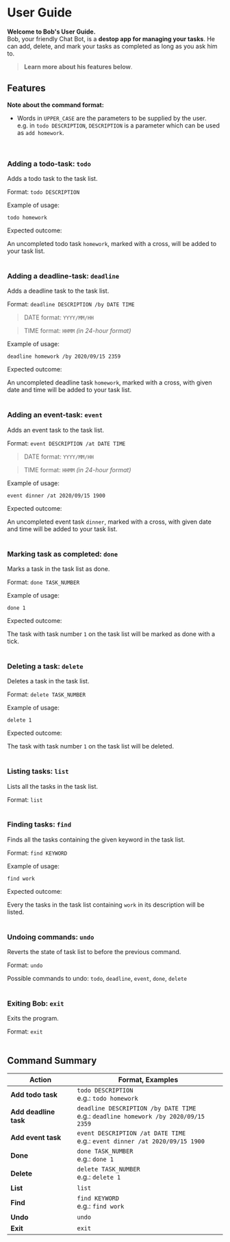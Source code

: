 # User Guide

**Welcome to Bob's User Guide.** <br>
Bob, your friendly Chat Bot, is a **destop app for managing your tasks**. He can add, delete, and mark your tasks as completed as long 
as you ask him to. 
>**Learn more about his features below**.

## Features 
**Note about the command format:** <br>

* Words in `UPPER_CASE` are the parameters to be supplied by the user.<br>
  e.g. in `todo DESCRIPTION`, `DESCRIPTION` is a parameter which can be used as `add homework`.
<br>


### Adding a todo-task: `todo`
Adds a todo task to the task list.

Format: `todo DESCRIPTION`

Example of usage:
 
`todo homework`

Expected outcome: 

An uncompleted todo task `homework`, marked with a cross, will be added to your task list.<br><br>


### Adding a deadline-task: `deadline`
Adds a deadline task to the task list.

Format: `deadline DESCRIPTION /by DATE TIME` 

>DATE format: `YYYY/MM/HH` 

>TIME format: `HHMM` *(in 24-hour format)*

Example of usage:
 
`deadline homework /by 2020/09/15 2359`

Expected outcome: 

An uncompleted deadline task `homework`, marked with a cross, with given date and time will be added to your task list.<br><br>


### Adding an event-task: `event`
Adds an event task to the task list.

Format: `event DESCRIPTION /at DATE TIME`

>DATE format: `YYYY/MM/HH` 

>TIME format: `HHMM` *(in 24-hour format)*

Example of usage:
 
`event dinner /at 2020/09/15 1900`

Expected outcome: 

An uncompleted event task `dinner`, marked with a cross, with given date and time will be added to your task list.<br><br>


### Marking task as completed: `done`
Marks a task in the task list as done.

Format: `done TASK_NUMBER`

Example of usage:
 
`done 1`

Expected outcome: 

The task with task number `1` on the task list will be marked as done with a tick.<br><br>


### Deleting a task: `delete`
Deletes a task in the task list.

Format: `delete TASK_NUMBER`

Example of usage:
 
`delete 1`

Expected outcome: 

The task with task number `1` on the task list will be deleted.<br><br>


### Listing tasks: `list`
Lists all the tasks in the task list.

Format: `list`<br><br>


### Finding tasks: `find`
Finds all the tasks containing the given keyword in the task list.

Format: `find KEYWORD`

Example of usage:
 
`find work`

Expected outcome: 

Every the tasks in the task list containing `work` in its description will be listed.<br><br>


### Undoing commands: `undo`
Reverts the state of task list to before the previous command.

Format: `undo`

Possible commands to undo: `todo`, `deadline`, `event`, `done`, `delete` <br><br>


### Exiting Bob: `exit`
Exits the program.

Format: `exit`<br><br>


## Command Summary

Action  | Format, Examples
--------|-----------------
**Add todo task** | `todo DESCRIPTION` <br> e.g.: `todo homework`
**Add deadline task** | `deadline DESCRIPTION /by DATE TIME` <br> e.g.: `deadline homework /by 2020/09/15 2359`
**Add event task** | `event DESCRIPTION /at DATE TIME` <br> e.g.: `event dinner /at 2020/09/15 1900`
**Done** | `done TASK_NUMBER` <br> e.g.: `done 1`
**Delete** | `delete TASK_NUMBER` <br> e.g.: `delete 1`
**List** | `list`
**Find** | `find KEYWORD` <br> e.g.: `find work`
**Undo** | `undo`
**Exit** | `exit`